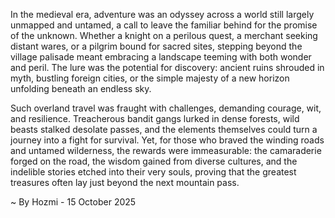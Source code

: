 
In the medieval era, adventure was an odyssey across a world still largely unmapped and untamed, a call to leave the familiar behind for the promise of the unknown. Whether a knight on a perilous quest, a merchant seeking distant wares, or a pilgrim bound for sacred sites, stepping beyond the village palisade meant embracing a landscape teeming with both wonder and peril. The lure was the potential for discovery: ancient ruins shrouded in myth, bustling foreign cities, or the simple majesty of a new horizon unfolding beneath an endless sky.

Such overland travel was fraught with challenges, demanding courage, wit, and resilience. Treacherous bandit gangs lurked in dense forests, wild beasts stalked desolate passes, and the elements themselves could turn a journey into a fight for survival. Yet, for those who braved the winding roads and untamed wilderness, the rewards were immeasurable: the camaraderie forged on the road, the wisdom gained from diverse cultures, and the indelible stories etched into their very souls, proving that the greatest treasures often lay just beyond the next mountain pass.

~ By Hozmi - 15 October 2025
